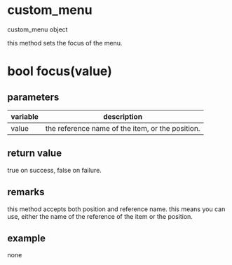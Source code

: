 # custom_menu

custom_menu object


this method sets the focus of the menu.

# bool focus(value)

## parameters

variable| description
---|---
value | the reference name of the item, or the position.

## return value

true on success, false on failure.

## remarks

this method accepts both position and reference name. this means you can use, either the name of the reference of the item or the position.

## example

none
